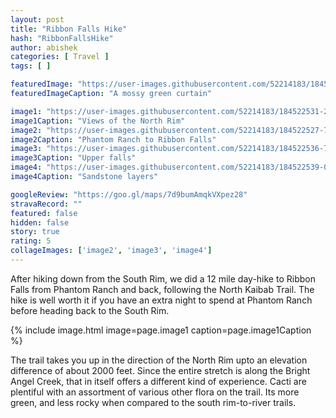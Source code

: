 ```yaml
---
layout: post
title: "Ribbon Falls Hike"
hash: "RibbonFallsHike"
author: abishek
categories: [ Travel ]
tags: [ ]

featuredImage: "https://user-images.githubusercontent.com/52214183/184522532-4006275a-5ee5-44ce-b9a7-f11e69f5183d.jpg"
featuredImageCaption: "A mossy green curtain"

image1: "https://user-images.githubusercontent.com/52214183/184522531-2262b230-1b2f-466e-8396-45dc8c7ef46a.jpg"
image1Caption: "Views of the North Rim"
image2: "https://user-images.githubusercontent.com/52214183/184522527-7e58ec43-2e98-4c60-a3e0-5e441515cb95.jpg"
image2Caption: "Phantom Ranch to Ribbon Falls"
image3: "https://user-images.githubusercontent.com/52214183/184522536-73c35a4e-17b2-4876-833e-b273372ca9db.jpg"
image3Caption: "Upper falls"
image4: "https://user-images.githubusercontent.com/52214183/184522539-06f44458-451e-49b6-b6dd-197094c576eb.jpg"
image4Caption: "Sandstone layers"

googleReview: "https://goo.gl/maps/7d9bumAmqkVXpez28"
stravaRecord: ""
featured: false
hidden: false
story: true
rating: 5
collageImages: ['image2', 'image3', 'image4']
---
```


After hiking down from the South Rim, we did a 12 mile day-hike to Ribbon Falls from Phantom Ranch and back, following the North Kaibab Trail. The hike is well worth it if you have an extra night to spend at Phantom Ranch before heading back to the South Rim.

{% include image.html image=page.image1 caption=page.image1Caption %}

The trail takes you up in the direction of the North Rim upto an elevation difference of about 2000 feet. Since the entire stretch is along the Bright Angel Creek, that in itself offers a different kind of experience. Cacti are plentiful with an assortment of various other flora on the trail. Its more green, and less rocky when compared to the south rim-to-river trails.